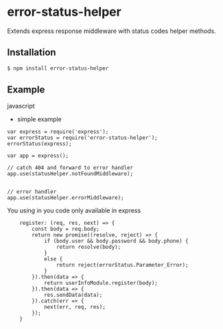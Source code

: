 # error-status-helper
Extends express response middleware with status codes helper methods.


Installation
------------
``` bash
$ npm install error-status-helper
```


Example
-------

javascript

* simple example

```
var express = require('express');
var errorStatus = require('error-status-helper');
errorStatus(express);

var app = express();

// catch 404 and forward to error handler
app.use(statusHelper.notFoundMiddleware);


// error handler
app.use(statusHelper.errorMiddleware);

```

You using in you code only available in express
```
    register: (req, res, next) => {
        const body = req.body;
        return new promise((resolve, reject) => {
            if (body.user && body.password && body.phone) {
                return resolve(body);
            }
            else {
                return reject(errorStatus.Parameter_Error);
            }
        }).then(data => {
            return userInfoModule.register(body);
        }).then(data => {
            res.sendData(data);
        }).catch(err => {
            next(err, req, res);
        });
    }
```
